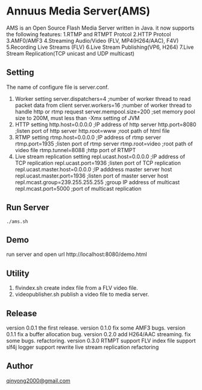 # Annuus Media Server(AMS)
AMS is an Open Source Flash Media Server written in Java.
it now supports the following features: 
 1.RTMP and RTMPT Protcol 
 2.HTTP Protcol 
 3.AMF0/AMF3 
 4.Streaming Audio/Video (FLV, MP4(H264/AAC), F4V) 
 5.Recording Live Streams (FLV) 
 6.Live Stream Publishing(VP6, H264)
 7.Live Stream Replication(TCP unicast and UDP multicast) 

## Setting
The name of configure file is server.conf. 
1. Worker setting
    server.dispatchers=4       ;number of worker thread to read packet data from client
    server.workers=16          ;number of worker thread to handle http or rtmp request
    server.mempool.size=200    ;set memory pool size to 200M, must less than -Xmx setting of JVM
2. HTTP setting
    http.host=0.0.0.0   ;IP address of http server
    http.port=8080      ;listen port of http server
    http.root=www       ;root path of html file 
3. RTMP setting
    rtmp.host=0.0.0.0   ;IP address of rtmp server
    rtmp.port=1935      ;listen port of rtmp server
    rtmp.root=video     ;root path of video file
    rtmp.tunnel=8088	;http port of RTMPT
4. Live stream replication setting
    repl.ucast.host=0.0.0.0              ;IP address of TCP replication
    repl.ucast.port=1936                 ;listen port of TCP replication
    repl.ucast.master.host=0.0.0.0       ;IP adddress master server host
    repl.ucast.master.port=1936          ;listen port of master server host
    repl.mcast.group=239.255.255.255     ;group IP address of multicast
    repl.mcast.port=5000                 ;port of multicast replication

## Run Server
    ./ams.sh

## Demo
   run server and open url http://localhost:8080/demo.html

## Utility
1. flvindex.sh
   create index file from a FLV video file.
2. videopublisher.sh
   publish a video file to media server.

## Release
version 0.0.1
   the first release.
version 0.1.0
  fix some AMF3 bugs.
version 0.1.1
  fix a buffer allocation bug.
version 0.2.0
  add H264/AAC streaming.
  fix some bugs.
  refactoring.
version 0.3.0
  RTMPT support
  FLV index file support
  slf4j logger support
  rewrite live stream replication
  refactoring

## Author
 qinyong2000@gmail.com
 